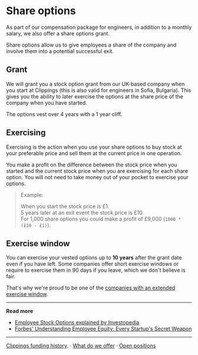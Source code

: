 Share options
=============

As part of our compensation package for engineers, in addition to a monthly salary, we also offer a share options grant.

Share options allow us to give employees a share of the company and involve them into a potential successful exit.

Grant
-----

We will grant you a stock option grant from our UK-based company when you start at Clippings (this is also valid for engineers in Sofia, Bulgaria). This gives you the ability to later exercise the options at the share price of the company when you have started.

The options vest over 4 years with a 1 year cliff.

Exercising
----------

Exercising is the action when you use your share options to buy stock at your preferable price and sell them at the current price in one operation.

You make a profit on the difference between the stock price when you started and the current stock price when you are exercising for each share option.
You will not need to take money out of your pocket to exercise your options.

> Example:
>
> When you start the stock price is £1.  
> 5 years later at an exit event the stock price is £10  
> For 1,000 share options you could make a profit of £9,000 (`1000 * (£10 - £1)`).

Exercise window
---------------

You can exercise your vested options up to **10 years** after the grant date even if you have left.
Some companies offer short exercise windows or require to exercise them in 90 days if you leave, which we don't believe is fair.

That's why we're proud to be one of the [companies with an extended exercise window](https://github.com/holman/extended-exercise-windows).

---

**Read more**

- [Employee Stock Options explained by Investopedia](https://www.investopedia.com/university/employee-stock-options-eso/)
- [Forbes' Understanding Employee Equity: Every Startup's Secret Weapon](https://www.forbes.com/sites/meghancasserly/2013/03/08/understanding-employee-equity-bill-harris-sxsw)

---

[Clippings funding history](funding.md#readme).
&middot;
[What do we offer](readme.md#what-do-we-offer)
&middot;
[Open positions](readme.md#open-positions)
